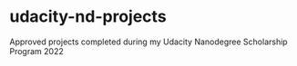 # udacity-nd-projects
Approved projects completed during my Udacity Nanodegree Scholarship Program 2022
